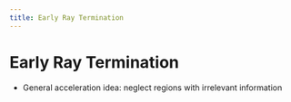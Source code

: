 ```yaml
---
title: Early Ray Termination
---
```


# Early Ray Termination
- General acceleration idea: neglect regions with irrelevant information




